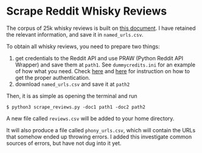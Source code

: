 # Scrape Reddit Whisky Reviews
The corpus of 25k whisky reviews is built on [this document](https://docs.google.com/spreadsheets/d/1X1HTxkI6SqsdpNSkSSivMzpxNT-oeTbjFFDdEkXD30o/edit#gid=695409533). I have retained the relevant information, and save it in `named_urls.csv`.  

To obtain all whisky reviews, you need to prepare two things:
1. get credentials to the Reddit API and use PRAW (Python Reddit API Wrapper)  and save them at `path1`. See `dummycredits.ini` for an example of how what you need. Check [here](https://praw.readthedocs.io/en/latest/getting_started/quick_start.html) and [here](https://github.com/reddit-archive/reddit/wiki/OAuth2-Quick-Start-Example#first-steps) for instruction on how to get the proper authentication.
2. download `named_urls.csv` and save it at `path2`

Then, it is as simple as opening the terminal and run
```
$ python3 scrape_reviews.py -doc1 path1 -doc2 path2
```
A new file called `reviews.csv` will be added to your home directory. 

It will also produce a file called `phony_urls.csv`, which will contain the URLs that somehow ended up throwing errors. I added this investigate common sources of errors, but have not dug into it yet. 
